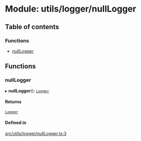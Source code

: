 # Module: utils/logger/nullLogger

## Table of contents

### Functions

- [nullLogger](utils_logger_nullLogger#nulllogger)

## Functions

### nullLogger

▸ **nullLogger**(): [`Logger`](../interfaces/utils_logger_logger.Logger)

#### Returns

[`Logger`](../interfaces/utils_logger_logger.Logger)

#### Defined in

[src/utils/logger/nullLogger.ts:3](https://github.com/golemfactory/yajsapi/blob/7987f19/src/utils/logger/nullLogger.ts#L3)
